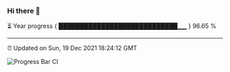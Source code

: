 ### Hi there 👋

⏳ Year progress { ████████████████████████████▁▁ } 96.65 %

---

⏰ Updated on Sun, 19 Dec 2021 18:24:12 GMT

![Progress Bar CI](https://github.com/ZhaoGui/ZhaoGui/workflows/Progress%20Bar%20CI/badge.svg)
